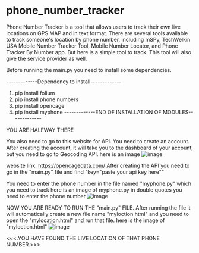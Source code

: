 # phone_number_tracker
Phone Number Tracker is a tool that allows users to track their own live locations on GPS MAP and in text format. There are several tools available to track someone's location by phone number, including mSPy, TechWelkin USA Mobile Number Tracker Tool, Mobile Number Locator, and Phone Tracker By Number app. But here is a simple tool to track. This tool will also give the service provider as well.


Before running the main.py you need to install some dependencies.

-------------Dependency to install-------------
1. pip install folium
2. pip install phone numbers
3. pip install opencage
4. pip install myphone
-------------END OF INSTALLATION OF MODULES-------------


YOU ARE HALFWAY THERE

You also need to go to this website for API. You need to create an account. After creating the account, it will take you to the dashboard of your account, but you need to go to Geocoding API.
  here is an image
      ![image](https://github.com/CodeAndDevlop/phone_number_tracker/assets/110615814/755df1fb-479a-4b94-b529-62d5dfe3de94)

  website link: https://opencagedata.com/
    After creating the API you need to go in the "main.py" file and find "key="paste your api key here""

You need to enter the phone number in the file named "myphone.py" which you need to track
  here is an image of myphone.py in double quotes you need to enter the phone number
    ![image](https://github.com/CodeAndDevlop/phone_number_tracker/assets/110615814/6f80342d-d5bc-4d0a-8006-6721bab3d0fe)

NOW YOU ARE READY TO RUN THE "main.py" FILE. After running the file it will automatically create a new file name "myloction.html" and you need to open the "mylocation.html" and run that file.
  here is the image of "myloction.html"
    ![image](https://github.com/CodeAndDevlop/phone_number_tracker/assets/110615814/4a5d2351-433a-48cc-b1fc-98cdaada7462)



<<<.YOU HAVE FOUND THE LIVE LOCATION OF THAT PHONE NUMBER.>>>

